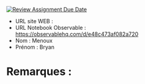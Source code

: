 [![Review Assignment Due Date](https://classroom.github.com/assets/deadline-readme-button-22041afd0340ce965d47ae6ef1cefeee28c7c493a6346c4f15d667ab976d596c.svg)](https://classroom.github.com/a/zNKu7jDa)
- URL site WEB :
- URL Notebook Observable : https://observablehq.com/d/e48c473af082a720
- Nom : Menoux
- Prénom : Bryan

# Remarques :
